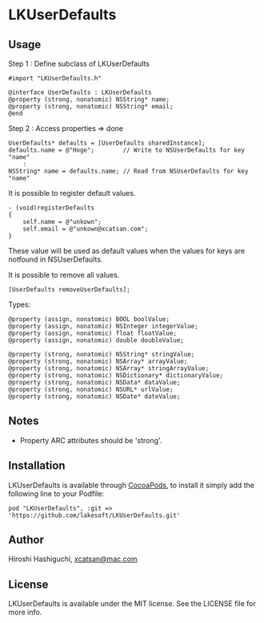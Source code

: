 # LKUserDefaults

## Usage
Step 1 : Define subclass of LKUserDefaults

    #import "LKUserDefaults.h"

    @interface UserDefaults : LKUserDefaults
    @property (strong, nonatomic) NSString* name;
    @property (strong, nonatomic) NSString* email;
    @end

Step 2 : Access properties => done

    UserDefaults* defaults = [UserDefaults sharedInstance];
    defaults.name = @"Hoge";        // Write to NSUserDefaults for key "name"
        :
    NSString* name = defaults.name; // Read from NSUserDefaults for key "name"

It is possible to register default values.

    - (void)registerDefaults
    {
        self.name = @"unkown";
        self.email = @"unkown@xcatsan.com";
    }

These value will be used as default values when the values for keys are notfound in NSUserDefaults.

It is possible to remove all values.

    [UserDefaults removeUserDefaults];

Types:

    @property (assign, nonatomic) BOOL boolValue;
    @property (assign, nonatomic) NSInteger integerValue;
    @property (assign, nonatomic) float floatValue;
    @property (assign, nonatomic) double doubleValue;

    @property (strong, nonatomic) NSString* stringValue;
    @property (strong, nonatomic) NSArray* arrayValue;
    @property (strong, nonatomic) NSArray* stringArrayValue;
    @property (strong, nonatomic) NSDictionary* dictionaryValue;
    @property (strong, nonatomic) NSData* dataValue;
    @property (strong, nonatomic) NSURL* urlValue;
    @property (strong, nonatomic) NSDate* dateValue;

## Notes

- Property ARC attributes should be 'strong'.

## Installation

LKUserDefaults is available through [CocoaPods](http://cocoapods.org), to install
it simply add the following line to your Podfile:

    pod "LKUserDefaults", :git => 'https://github.com/lakesoft/LKUserDefaults.git'

## Author

Hiroshi Hashiguchi, xcatsan@mac.com

## License

LKUserDefaults is available under the MIT license. See the LICENSE file for more info.

